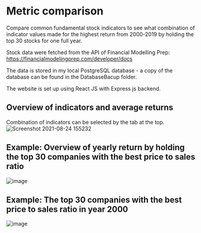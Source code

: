 # Metric comparison

Compare common fundamental stock indicators to see what combination of indicator values made for the highest return from 2000-2019 by holding the top 30 stocks for one full year.

Stock data were fetched from the API of Financial Modelling Prep: https://financialmodelingprep.com/developer/docs

The data is stored in my local PostgreSQL database - a copy of the database can be found in the DatabaseBacup folder.

The website is set up using React JS with Express js backend.

## Overview of indicators and average returns
Combination of indicators can be selected by the tab at the top.
![Screenshot 2021-08-24 155232](https://user-images.githubusercontent.com/57355918/130629145-1e0add48-b9c6-43aa-a641-3a3247fceaa1.png)

## Example: Overview of yearly return by holding the top 30 companies with the best price to sales ratio
![image](https://user-images.githubusercontent.com/57355918/130629738-931c9917-ab1d-4335-944e-46ad50e2cc29.png)

## Example: The top 30 companies with the best price to sales ratio in year 2000
![image](https://user-images.githubusercontent.com/57355918/130629801-4721a099-394a-4483-bcad-eb3bf2218a2d.png)

